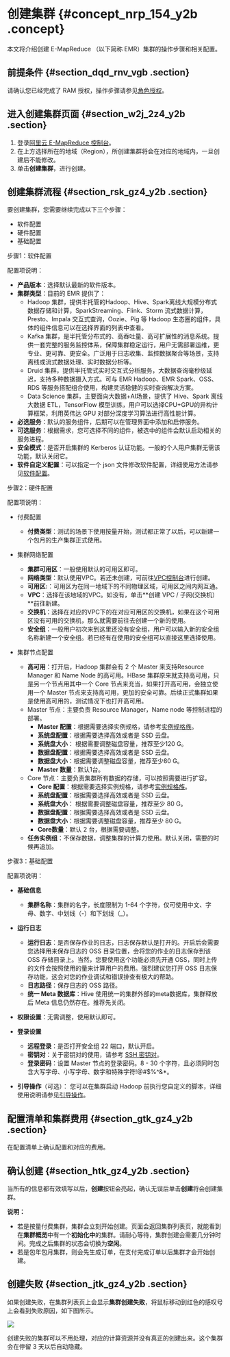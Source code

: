 # 创建集群 {#concept_nrp_154_y2b .concept}

本文将介绍创建 E-MapReduce （以下简称 EMR）集群的操作步骤和相关配置。

## 前提条件 {#section_dqd_rnv_vgb .section}

请确认您已经完成了 RAM 授权，操作步骤请参见[角色授权](../../../../../intl.zh-CN/用户指南/角色授权.md#)。

## 进入创建集群页面 {#section_w2j_2z4_y2b .section}

1.  登录[阿里云 E-MapReduce 控制台](https://emr.console.aliyun.com/)。
2.  在上方选择所在的地域（Region），所创建集群将会在对应的地域内，一旦创建后不能修改。
3.  单击**创建集群**，进行创建。

## 创建集群流程 {#section_rsk_gz4_y2b .section}

要创建集群，您需要继续完成以下三个步骤：

-   软件配置
-   硬件配置
-   基础配置

步骤1：软件配置

配置项说明：

-   **产品版本**：选择默认最新的软件版本。
-   **集群类型**：目前的 EMR 提供了：
    -   Hadoop 集群，提供半托管的Hadoop、Hive、Spark离线大规模分布式数据存储和计算，SparkStreaming、Flink、Storm 流式数据计算，Presto、Impala 交互式查询，Oozie、Pig 等 Hadoop 生态圈的组件，具体的组件信息可以在选择界面的列表中查看。
    -   Kafka 集群，是半托管分布式的、高吞吐量、高可扩展性的消息系统。提供一套完整的服务监控体系，保障集群稳定运行，用户无需部署运维，更专业、更可靠、更安全。广泛用于日志收集、监控数据聚合等场景，支持离线或流式数据处理、实时数据分析等。
    -   Druid 集群，提供半托管式实时交互式分析服务，大数据查询毫秒级延迟，支持多种数据摄入方式。可与 EMR Hadoop、EMR Spark、OSS、RDS 等服务搭配组合使用，构建灵活稳健的实时查询解决方案。
    -   Data Science 集群，主要面向大数据+AI场景，提供了 Hive、Spark 离线大数据 ETL，TensorFlow 模型训练，用户可以选择CPU+GPU的异构计算框架，利用英伟达 GPU 对部分深度学习算法进行高性能计算。
-   **必选服务**：默认的服务组件，后期可以在管理界面中添加和启停服务。
-   **可选服务**：根据需求，您可选择不同的组件，被选中的组件会默认启动相关的服务进程。
-   **安全模式**：是否开启集群的 Kerberos 认证功能。一般的个人用户集群无需该功能，默认关闭它。
-   **软件自定义配置**：可以指定一个 json 文件修改软件配置，详细使用方法请参见[软件配置](../../../../../intl.zh-CN/用户指南/软件配置.md#)。

步骤2：硬件配置

配置项说明：

-   付费配置

    -   **付费类型**：测试的场景下使用按量开始，测试都正常了以后，可以新建一个包月的生产集群正式使用。
-   集群网络配置
    -   **集群可用区**：一般使用默认的可用区即可。
    -   **网络类型**：默认使用VPC。若还未创建，可前往[VPC控制台](https://vpc.console.aliyun.com/)进行创建。
    -   **可用区:**：可用区为在同一地域下的不同物理区域，可用区之间内网互通。
    -   **VPC**：选择在该地域的VPC。如没有，单击**创建 VPC / 子网\(交换机）**前往新建。
    -   **交换机**：选择在对应的VPC下的在对应可用区的交换机，如果在这个可用区没有可用的交换机，那么就需要前往去创建一个新的使用。
    -   **安全组**：一般用户初次来到这里还没有安全组，用户可以输入新的安全组名称新建一个安全组。若已经有在使用的安全组可以直接这里选择使用。
-   集群节点配置
    -   **高可用**：打开后，Hadoop 集群会有 2 个 Master 来支持Resource Manager 和 Name Node 的高可用。HBase 集群原来就支持高可用，只是另一个节点用其中一个 Core 节点来充当，如果打开高可用，会独立使用一个 Master 节点来支持高可用，更加的安全可靠。后续正式集群如果是使用高可用的，测试情况下也打开高可用。
    -   Master 节点：主要负责 Resource Manager，Name node 等控制进程的部署。
        -   **Master 配置**：根据需要选择实例规格，请参考[实例规格族](../../../../../intl.zh-CN/实例/实例规格族/实例规格族汇总.md#)。
        -   **系统盘配置**：根据需要选择高效或者是 SSD 云盘。
        -   **系统盘大小**： 根据需要调整磁盘容量，推荐至少120 G。
        -   **数据盘配置**：根据需要选择高效或者是 SSD 云盘。
        -   **数据盘大小**：根据需要调整磁盘容量，推荐至少80 G。
        -   **Master 数量**：默认1台。
    -   Core 节点：主要负责集群所有数据的存储，可以按照需要进行扩容。
        -   **Core 配置**：根据需要选择实例规格，请参考[实例规格族](../../../../../intl.zh-CN/实例/实例规格族/实例规格族汇总.md#)。
        -   **系统盘配置**：根据需要选择高效或者是 SSD 云盘。
        -   **系统盘大小**： 根据需要调整磁盘容量，推荐至少 80 G。
        -   **数据盘配置**：根据需要选择高效或者是 SSD 云盘。
        -   **数据盘大小**：根据需要调整磁盘容量，推荐至少 80 G。
        -   **Core数量**：默认 2 台，根据需要调整。
    -   **任务实例组**：不保存数据，调整集群的计算力使用。默认关闭，需要的时候再追加。

步骤3：基础配置

配置项说明：

-   **基础信息**

    -   **集群名称**：集群的名字，长度限制为 1-64 个字符，仅可使用中文、字母、数字、中划线（-）和下划线（\_）。
-   **运行日志**

    -   **运行日志**：是否保存作业的日志，日志保存默认是打开的。开启后会需要您选择用来保存日志的 OSS 目录位置，会将您的作业的日志保存到该 OSS 存储目录上。当然，您要使用这个功能必须先开通 OSS，同时上传的文件会按照使用的量来计算用户的费用。强烈建议您打开 OSS 日志保存功能，这会对您的作业调试和错误排查有极大的帮助。
    -   **日志路径**：保存日志的 OSS 路径。
    -   **统一 Meta 数据库**：Hive 使用统一的集群外部的meta数据库，集群释放后 Meta 信息仍然存在。推荐先关闭。
-   **权限设置**：无需调整，使用默认即可。
-   **登录设置**
    -   **远程登录**：是否打开安全组 22 端口，默认开启。
    -   **密钥对**：关于密钥对的使用，请参考 [SSH 密钥对](../../../../../intl.zh-CN/安全/SSH密钥对/SSH密钥对概述.md#)。
    -   **登录密码**：设置 Master 节点的登录密码。8 - 30 个字符，且必须同时包含大写字母、小写字母、数字和特殊字符!@\#$%^&\*。
-   **引导操作**（可选）： 您可以在集群启动 Hadoop 前执行您自定义的脚本，详细使用说明请参见[引导操作](../../../../../intl.zh-CN/用户指南/引导操作.md#)。

## 配置清单和集群费用 {#section_gtk_gz4_y2b .section}

在配置清单上确认配置和对应的费用。

## 确认创建 {#section_htk_gz4_y2b .section}

当所有的信息都有效填写以后，**创建**按钮会亮起，确认无误后单击**创建**将会创建集群。

**说明：** 

-   若是按量付费集群，集群会立刻开始创建。页面会返回集群列表页，就能看到在**集群概览**中有一个**初始化中**的集群。请耐心等待，集群创建会需要几分钟时间。完成之后集群的状态会切换为**空闲**。
-   若是包年包月集群，则会先生成订单，在支付完成订单以后集群才会开始创建。

## 创建失败 {#section_jtk_gz4_y2b .section}

如果创建失败，在集群列表页上会显示**集群创建失败**，将鼠标移动到红色的感叹号上会看到失败原因，如下图所示。

![](http://static-aliyun-doc.oss-cn-hangzhou.aliyuncs.com/assets/img/17840/155108755410549_zh-CN.png)

创建失败的集群可以不用处理，对应的计算资源并没有真正的创建出来。这个集群会在停留 3 天以后自动隐藏。

